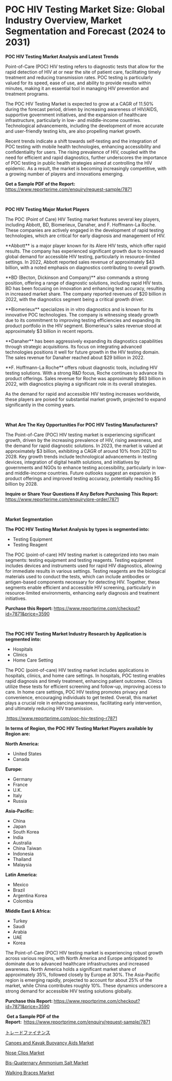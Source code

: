 <p><h1>POC HIV Testing Market Size: Global Industry Overview, Market Segmentation and Forecast (2024 to 2031)</h1></p><p><strong>POC HIV Testing Market Analysis and Latest Trends</strong></p>
<p><p>Point-of-Care (POC) HIV testing refers to diagnostic tests that allow for the rapid detection of HIV at or near the site of patient care, facilitating timely treatment and reducing transmission rates. POC testing is particularly valued for its speed, ease of use, and ability to provide results within minutes, making it an essential tool in managing HIV prevention and treatment programs.</p><p>The POC HIV Testing Market is expected to grow at a CAGR of 11.50% during the forecast period, driven by increasing awareness of HIV/AIDS, supportive government initiatives, and the expansion of healthcare infrastructure, particularly in low- and middle-income countries. Technological advancements, including the development of more accurate and user-friendly testing kits, are also propelling market growth. </p><p>Recent trends indicate a shift towards self-testing and the integration of POC testing with mobile health technologies, enhancing accessibility and confidentiality for users. The rising prevalence of HIV, coupled with the need for efficient and rapid diagnostics, further underscores the importance of POC testing in public health strategies aimed at controlling the HIV epidemic. As a result, the market is becoming increasingly competitive, with a growing number of players and innovations emerging.</p></p>
<p><strong>Get a Sample PDF of the Report:&nbsp;</strong> <a href="https://www.reportprime.com/enquiry/request-sample/7871">https://www.reportprime.com/enquiry/request-sample/7871</a></p>
<p>&nbsp;</p>
<p><strong>POC HIV Testing Major Market Players</strong></p>
<p><p>The POC (Point of Care) HIV Testing market features several key players, including Abbott, BD, Biomerieux, Danaher, and F. Hoffmann-La Roche. These companies are actively engaged in the development of rapid testing technologies, which are critical for early diagnosis and management of HIV.</p><p>**Abbott** is a major player known for its Alere HIV tests, which offer rapid results. The company has experienced significant growth due to increased global demand for accessible HIV testing, particularly in resource-limited settings. In 2022, Abbott reported sales revenue of approximately $43 billion, with a noted emphasis on diagnostics contributing to overall growth.</p><p>**BD (Becton, Dickinson and Company)** also commands a strong position, offering a range of diagnostic solutions, including rapid HIV tests. BD has been focusing on innovation and enhancing test accuracy, resulting in increased market share. The company reported revenues of $20 billion in 2022, with the diagnostics segment being a critical growth driver.</p><p>**Biomerieux** specializes in in vitro diagnostics and is known for its innovative POC technologies. The company is witnessing steady growth due to its commitment to improving testing efficiencies and expanding its product portfolio in the HIV segment. Biomerieux's sales revenue stood at approximately $3 billion in recent reports.</p><p>**Danaher** has been aggressively expanding its diagnostics capabilities through strategic acquisitions. Its focus on integrating advanced technologies positions it well for future growth in the HIV testing domain. The sales revenue for Danaher reached about $29 billion in 2022.</p><p>**F. Hoffmann-La Roche** offers robust diagnostic tools, including HIV testing solutions. With a strong R&D focus, Roche continues to advance its product offerings. Sales revenue for Roche was approximately $63 billion in 2022, with diagnostics playing a significant role in its overall strategies.</p><p>As the demand for rapid and accessible HIV testing increases worldwide, these players are poised for substantial market growth, projected to expand significantly in the coming years.</p></p>
<p>&nbsp;</p>
<p><strong>What Are The Key Opportunities For POC HIV Testing Manufacturers?</strong></p>
<p><p>The Point-of-Care (POC) HIV testing market is experiencing significant growth, driven by the increasing prevalence of HIV, rising awareness, and the demand for rapid diagnostic solutions. In 2023, the market is valued at approximately $3 billion, exhibiting a CAGR of around 10% from 2021 to 2028. Key growth trends include technological advancements in testing devices, integration of digital health solutions, and initiatives by governments and NGOs to enhance testing accessibility, particularly in low- and middle-income countries. Future outlooks suggest an expansion in product offerings and improved testing accuracy, potentially reaching $5 billion by 2028.</p></p>
<p><strong>Inquire or Share Your Questions If Any Before Purchasing This Report:</strong> <a href="https://www.reportprime.com/enquiry/pre-order/7871">https://www.reportprime.com/enquiry/pre-order/7871</a></p>
<p>&nbsp;</p>
<p><strong>Market Segmentation</strong></p>
<p><strong>The POC HIV Testing Market Analysis by types is segmented into:</strong></p>
<p><ul><li>Testing Equipment</li><li>Testing Reagent</li></ul></p>
<p><p>The POC (point-of-care) HIV testing market is categorized into two main segments: testing equipment and testing reagents. Testing equipment includes devices and instruments used for rapid HIV diagnostics, allowing for immediate results in various settings. Testing reagents are the biological materials used to conduct the tests, which can include antibodies or antigen-based components necessary for detecting HIV. Together, these segments enable efficient and accessible HIV screening, particularly in resource-limited environments, enhancing early diagnosis and treatment initiatives.</p></p>
<p><strong>Purchase this Report:&nbsp;</strong><a href="https://www.reportprime.com/checkout?id=7871&price=3590">https://www.reportprime.com/checkout?id=7871&price=3590</a></p>
<p>&nbsp;</p>
<p><strong>The POC HIV Testing Market Industry Research by Application is segmented into:</strong></p>
<p><ul><li>Hospitals</li><li>Clinics</li><li>Home Care Setting</li></ul></p>
<p><p>The POC (point-of-care) HIV testing market includes applications in hospitals, clinics, and home care settings. In hospitals, POC testing enables rapid diagnosis and timely treatment, enhancing patient outcomes. Clinics utilize these tests for efficient screening and follow-up, improving access to care. In home care settings, POC HIV testing promotes privacy and convenience, encouraging individuals to get tested. Overall, this market plays a crucial role in enhancing awareness, facilitating early intervention, and ultimately reducing HIV transmission.</p></p>
<p><a href="https://www.reportprime.com/poc-hiv-testing-r7871">&nbsp;https://www.reportprime.com/poc-hiv-testing-r7871</a></p>
<p><strong>In terms of Region, the POC HIV Testing Market Players available by Region are:</strong></p>
<p>
    <p> <strong> North America: </strong>
        <ul>
            <li>United States</li>
            <li>Canada</li>
        </ul>
        </p> 
    <p> <strong> Europe: </strong>
        <ul>
            <li>Germany</li>
            <li>France</li>
            <li>U.K.</li>
            <li>Italy</li>
            <li>Russia</li>
        </ul>
        </p> 
    <p> <strong> Asia-Pacific: </strong>
        <ul>
            <li>China</li>
            <li>Japan</li>
            <li>South Korea</li>
            <li>India</li>
            <li>Australia</li>
            <li>China Taiwan</li>
            <li>Indonesia</li>
            <li>Thailand</li>
            <li>Malaysia</li>
        </ul>
        </p> 
    <p> <strong> Latin America: </strong>
        <ul>
            <li>Mexico</li>
            <li>Brazil</li>
            <li>Argentina Korea</li>
            <li>Colombia</li>
        </ul>
        </p> 
    <p> <strong> Middle East & Africa: </strong>
        <ul>
            <li>Turkey</li>
            <li>Saudi</li>
            <li>Arabia</li>
            <li>UAE</li>
            <li>Korea</li>
        </ul>
    </p>
    </p>
<p><p>The Point-of-Care (POC) HIV testing market is experiencing robust growth across various regions, with North America and Europe anticipated to dominate due to advanced healthcare infrastructures and increased awareness. North America holds a significant market share of approximately 35%, followed closely by Europe at 30%. The Asia-Pacific region is emerging rapidly, projected to account for about 25% of the market, while China contributes roughly 10%. These dynamics underscore a strong demand for accessible HIV testing solutions globally.</p></p>
<p><strong>Purchase this Report: </strong><a href="https://www.reportprime.com/checkout?id=7871&price=3590">https://www.reportprime.com/checkout?id=7871&price=3590</a></p>
<p>&nbsp;<strong>Get a Sample PDF of the Report:&nbsp;&nbsp;</strong><a href="https://www.reportprime.com/enquiry/request-sample/7871">https://www.reportprime.com/enquiry/request-sample/7871</a></p>
<p><strong></strong></p>
<p><p><a href="https://medium.com/@sweet1_2luv/trade-finance-market-%E3%81%AF-%E3%82%B3%E3%82%B9%E3%83%88%E7%AE%A1%E7%90%86%E3%81%A8%E5%8A%B9%E7%8E%87%E5%90%91%E4%B8%8A%E3%82%92%E5%84%AA%E5%85%88%E3%81%97%E3%81%BE%E3%81%99-%E3%81%95%E3%82%89%E3%81%AB-%E5%A0%B1%E5%91%8A%E6%9B%B8%E3%81%AF%E5%B8%82%E5%A0%B4%E3%81%AE%E9%9C%80%E8%A6%81%E9%9D%A2%E3%81%A8%E4%BE%9B%E7%B5%A6%E9%9D%A2%E3%81%AE%E4%B8%A1%E6%96%B9%E3%82%92%E3%82%AB%E3%83%90%E3%83%BC%E3%81%97%E3%81%A6%E3%81%84%E3%81%BE%E3%81%99-trade-finance-%E5%B8%82%E5%A0%B4%E3%81%AF-2024-%E3%81%8B%E3%82%89-e82c5371b65a">トレードファイナンス</a></p><p><a href="https://issuu.com/reportprime-2/docs/canoes-and-kayak-buoyancy-aids-mark_ae25e23b0ae0c3">Canoes and Kayak Buoyancy Aids Market</a></p><p><a href="https://www.linkedin.com/pulse/driving-factors-behind-nose-clips-market-trends-applications-onmde?trackingId=OkZQ%2FWNmQ%2FuYgdGePxPsdQ%3D%3D">Nose Clips Market</a></p><p><a href="https://medium.com/@gracielawharris42024/global-bis-quaternary-ammonium-salt-market-size-is-expected-to-experience-a-cagr-of-14-through-de916dde56a3">Bis-Quaternary Ammonium Salt Market</a></p><p><a href="https://github.com/lambertr3e8v/Market-Research-Report-List-1/blob/main/walking-braces-market.md">Walking Braces Market</a></p></p>